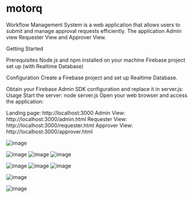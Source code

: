 # motorq
Workflow Management System is a web application that allows users to submit and manage approval requests efficiently. The application Admin view Requester View and Approver View.

Getting Started

Prerequisites
Node.js and npm installed on your machine
Firebase project set up (with Realtime Database)

Configuration
Create a Firebase project and set up Realtime Database.

Obtain your Firebase Admin SDK configuration and replace it in server.js:
Usage
Start the server: node server.js
Open your web browser and access the application:

Landing page: http://localhost:3000
Admin View: http://localhost:3000/admin.html
Requester View: http://localhost:3000/requester.html
Approver View: http://localhost:3000/approver.html

![image](https://github.com/poulomi-biswas/motorq/assets/94776150/5ecbed91-7b60-4fdd-9479-7197a41c92d6)

![image](https://github.com/poulomi-biswas/motorq/assets/94776150/ae3d6bd1-5790-4e72-90df-6952b178e7db)
![image](https://github.com/poulomi-biswas/motorq/assets/94776150/f5e79c2a-74b2-4706-a155-2454d4bccb2a)
![image](https://github.com/poulomi-biswas/motorq/assets/94776150/a7aca2a4-05a7-46ae-83ef-ffa81f2b6f89)


![image](https://github.com/poulomi-biswas/motorq/assets/94776150/5e64b0a6-bfd8-466c-85a7-77e447b764bb)
![image](https://github.com/poulomi-biswas/motorq/assets/94776150/e86e852a-029b-4a87-8118-b3ab2ddf51be)
![image](https://github.com/poulomi-biswas/motorq/assets/94776150/ea829a92-a70d-46d6-b721-350d08d9af6a)

![image](https://github.com/poulomi-biswas/motorq/assets/94776150/b1d442e3-14ac-497e-9d73-24af8450adc8)



![image](https://github.com/poulomi-biswas/motorq/assets/94776150/bdef2bc0-f3d2-4ed0-970d-c8e6fbee698d)






